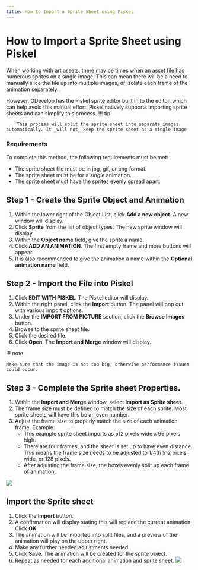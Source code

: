 ```yaml
---
title: How to Import a Sprite Sheet using Piskel
---
```

# How to Import a Sprite Sheet using Piskel

When working with art assets, there may be times when an asset file has numerous sprites on a single image. This can mean there will be a need to manually slice the file up into multiple images, or isolate each frame of the animation separately.

However, GDevelop has the Piskel sprite editor built in to the editor, which can help avoid this manual effort. Piskel natively supports importing sprite sheets and can simplify this process.
!!! tip

        This process will split the sprite sheet into separate images automatically. It _will not_ keep the sprite sheet as a single image

### Requirements

To complete this method, the following requirements must be met:

  * The sprite sheet file must be in jpg, gif, or png format.
  * The sprite sheet must be for a _single_ animation.
  * The sprite sheet must have the sprites evenly spread apart.

## Step 1 - Create the Sprite Object and Animation

1. Within the lower right of the Object List, click **Add a new object**. A new window will display.
1. Click **Sprite** from the list of object types. The new sprite window will display.
1. Within the **Object name** field, give the sprite a name.
1. Click **ADD AN ANIMATION**. The first empty frame and more buttons will appear.
1. It is also recommended to give the animation a name within the **Optional animation name** field.

## Step 2 - Import the File into Piskel

1. Click **EDIT WITH PISKEL**. The Piskel editor will display.
1. Within the right panel, click the **Import** button. The panel will pop out with various import options.
1. Under the **IMPORT FROM PICTURE** section, click the **Browse Images** button.
1. Browse to the sprite sheet file.
1. Click the desired file.
1. Click **Open**. The **Import and Merge** window will display.

!!! note

    Make sure that the image is not too big, otherwise performance issues could occur.

## Step 3 - Complete the Sprite sheet Properties.

1. Within the **Import and Merge** window, select **Import as Sprite sheet**.
1. The frame size must be defined to match the size of each sprite. Most sprite sheets will have this be an even number.
1. Adjust the frame size to properly match the size of each animation frame. Example:
      - This example sprite sheet imports as 512 pixels wide x 96 pixels high.
      - There are four frames, and the sheet is set up to have even distance. This means the frame size needs to be adjusted to 1/4th 512 pixels wide, or 128 pixels.
      - After adjusting the frame size, the boxes evenly split up each frame of animation.

![](/gdevelop5/tutorials/piksel-sprite-sheets/pasted/20200330-024341.png)

## Import the Sprite sheet

1. Click the **Import** button.
1. A confirmation will display stating this will replace the current animation. Click **OK**.
1. The animation will be imported into split files, and a preview of the animation will play on the upper right.
1. Make any further needed adjustments needed.
1. Click **Save**. The animation will be created for the sprite object.
1. Repeat as needed for each additional animation and sprite sheet.
![](/gdevelop5/tutorials/piksel-sprite-sheets/pasted/20200330-025608.png)
